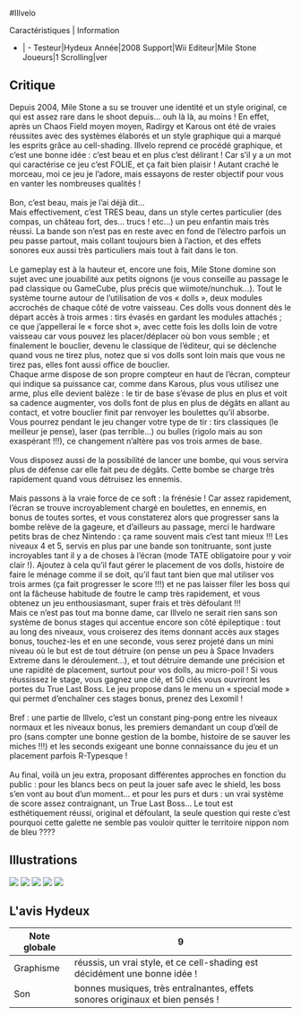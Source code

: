 #Illvelo

Caractéristiques | Information
- | -
Testeur|Hydeux
Année|2008
Support|Wii
Editeur|Mile Stone
Joueurs|1
Scrolling|ver

## Critique
Depuis 2004, Mile Stone a su se trouver une identité et un style original, ce qui est assez rare dans le shoot depuis… ouh là là, au moins ! En effet, après un Chaos Field moyen moyen, Radirgy et Karous ont été de vraies réussites avec des systèmes élaborés et un style graphique qui a marqué les esprits grâce au cell-shading. Illvelo reprend ce procédé graphique, et c’est une bonne idée : c’est beau et en plus c’est délirant ! Car s’il y a un mot qui caractérise ce jeu c’est FOLIE, et ça fait bien plaisir ! Autant craché le morceau, moi ce jeu je l’adore, mais essayons de rester objectif pour vous en vanter les nombreuses qualités !<br/><br/>Bon, c’est beau, mais je l’ai déjà dit…<br/>Mais effectivement, c’est TRES beau, dans un style certes particulier (des compas, un château fort, des… trucs ! etc…) un peu enfantin mais très réussi. La bande son n’est pas en reste avec en fond de l’électro parfois un peu passe partout, mais collant toujours bien à l’action, et des effets sonores eux aussi très particuliers mais tout à fait dans le ton.<br/><br/>Le gameplay est à la hauteur et, encore une fois, Mile Stone domine son sujet avec une jouabilité aux petits oignons (je vous conseille au passage le pad classique ou GameCube, plus précis que wiimote/nunchuk…). Tout le système tourne autour de l’utilisation de vos « dolls », deux modules accrochés de chaque côté de votre vaisseau. Ces dolls vous donnent dès le départ accès à trois armes : tirs évasés en gardant les modules attachés ; ce que j’appellerai le « force shot », avec cette fois les dolls loin de votre vaisseau car vous pouvez les placer/déplacer où bon vous semble ; et finalement le bouclier, devenu le classique de l’éditeur, qui se déclenche quand vous ne tirez plus, notez que si vos dolls sont loin mais que vous ne tirez pas, elles font aussi office de bouclier.<br/>Chaque arme dispose de son propre compteur en haut de l’écran, compteur qui indique sa puissance car, comme dans Karous, plus vous utilisez une arme, plus elle devient balèze : le tir de base s’évase de plus en plus et voit sa cadence augmenter, vos dolls font de plus en plus de dégâts en allant au contact, et votre bouclier finit par renvoyer les boulettes qu’il absorbe.<br/>Vous pourrez pendant le jeu changer votre type de tir : tirs classiques (le meilleur je pense), laser (pas terrible…) ou bulles (rigolo mais au son exaspérant !!!), ce changement n’altère pas vos trois armes de base.<br/><br/>Vous disposez aussi de la possibilité de lancer une bombe, qui vous servira plus de défense car elle fait peu de dégâts. Cette bombe se charge très rapidement quand vous détruisez les ennemis.<br/><br/>Mais passons à la vraie force de ce soft : la frénésie ! Car assez rapidement, l’écran se trouve incroyablement chargé en boulettes, en ennemis, en bonus de toutes sortes, et vous constaterez alors que progresser sans la bombe relève de la gageure, et d’ailleurs au passage, merci le hardware petits bras de chez Nintendo : ça rame souvent mais c’est tant mieux !!! Les niveaux 4 et 5, servis en plus par une bande son tonitruante, sont juste incroyables tant il y a de choses à l’écran (mode TATE obligatoire pour y voir clair !). Ajoutez à cela qu’il faut gérer le placement de vos dolls, histoire de faire le ménage comme il se doit, qu’il faut tant bien que mal utiliser vos trois armes (ça fait progresser le score !!!) et ne pas laisser filer les boss qui ont la fâcheuse habitude de foutre le camp très rapidement, et vous obtenez un jeu enthousiasmant, super frais et très défoulant !!!<br/>Mais ce n’est pas tout ma bonne dame, car Illvelo ne serait rien sans son système de bonus stages qui accentue encore son côté épileptique : tout au long des niveaux, vous croiserez des items donnant accès aux stages bonus, touchez-les et en une seconde, vous serez projeté dans un mini niveau où le but est de tout détruire (on pense un peu à Space Invaders Extreme dans le déroulement…), et tout détruire demande une précision et une rapidité de placement, surtout pour vos dolls, au micro-poil ! Si vous réussissez le stage, vous gagnez une clé, et 50 clés vous ouvriront les portes du True Last Boss. Le jeu propose dans le menu un « special mode » qui permet d’enchaîner ces stages bonus, prenez des Lexomil !<br/><br/>Bref : une partie de Illvelo, c’est un constant ping-pong entre les niveaux normaux et les niveaux bonus, les premiers demandant un coup d’œil de pro (sans compter une bonne gestion de la bombe, histoire de se sauver les miches !!!) et les seconds exigeant une bonne connaissance du jeu et un placement parfois R-Typesque !<br/><br/>Au final, voilà un jeu extra, proposant différentes approches en fonction du public : pour les blancs becs on peut la jouer safe avec le shield, les boss s’en vont au bout d’un moment… et pour les purs et durs : un vrai système de score assez contraignant, un True Last Boss… Le tout est esthétiquement réussi, original et défoulant, la seule question qui reste c’est pourquoi cette galette ne semble pas vouloir quitter le territoire nippon nom de bleu ????<br/>

## Illustrations
![](http://www.shmup.com/images/thumbs/img_fiche_1_1209.jpg)
![](http://www.shmup.com/images/thumbs/img_fiche_2_1209.jpg)
![](http://www.shmup.com/images/thumbs/img_fiche_3_1209.jpg)
![](http://www.shmup.com/images/thumbs/)
![](http://www.shmup.com/images/thumbs/)

## L'avis Hydeux
Note globale|9
-|-
Graphisme|réussis, un vrai style, et ce cell-shading est décidément une bonne idée !
Son|bonnes musiques, très entraînantes, effets sonores originaux et bien pensés !
